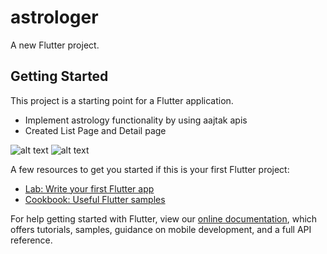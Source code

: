# astrologer

A new Flutter project.

## Getting Started

This project is a starting point for a Flutter application.

- Implement astrology functionality by using aajtak apis
- Created List Page and Detail page

![alt text](http://url/to/img.png)
![alt text](http://url/to/img.png)

A few resources to get you started if this is your first Flutter project:

- [Lab: Write your first Flutter app](https://flutter.dev/docs/get-started/codelab)
- [Cookbook: Useful Flutter samples](https://flutter.dev/docs/cookbook)

For help getting started with Flutter, view our
[online documentation](https://flutter.dev/docs), which offers tutorials,
samples, guidance on mobile development, and a full API reference.

